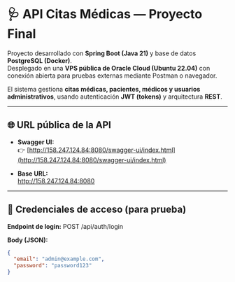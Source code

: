 # 🩺 API Citas Médicas — Proyecto Final

Proyecto desarrollado con **Spring Boot  (Java 21)** y base de datos **PostgreSQL (Docker)**.  
Desplegado en una **VPS pública de Oracle Cloud (Ubuntu 22.04)** con conexión abierta para pruebas externas mediante Postman o navegador.

El sistema gestiona **citas médicas, pacientes, médicos y usuarios administrativos**, usando autenticación **JWT (tokens)** y arquitectura **REST**.

---

## 🌐 URL pública de la API

- **Swagger UI:**  
  👉 [http://158.247.124.84:8080/swagger-ui/index.html](http://158.247.124.84:8080/swagger-ui/index.html)

- **Base URL:**  
  http://158.247.124.84:8080


---

## 🔐 Credenciales de acceso (para prueba)

**Endpoint de login:**
POST /api/auth/login


**Body (JSON):**
```json
{
  "email": "admin@example.com",
  "password": "password123"
}

